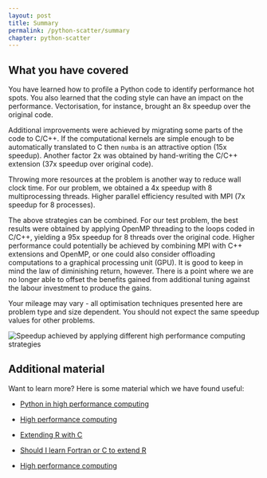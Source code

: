 ```yaml
---
layout: post
title: Summary
permalink: /python-scatter/summary
chapter: python-scatter
---
```


## What you have covered

You have learned how to profile a Python code to identify performance hot spots. You also learned that the coding style can have an impact on the performance. Vectorisation, for instance, brought an 8x speedup over the original code. 

Additional improvements were achieved by migrating some parts of the code to C/C++. If the computational kernels are simple enough to be automatically translated to C then `numba` is an attractive option (15x speedup). Another factor 2x was obtained by hand-writing the C/C++ extension (37x speedup over original code).

Throwing more resources at the problem is another way to reduce wall clock time. For our problem, we obtained a 4x speedup with 8 multiprocessing threads. Higher parallel efficiency resulted with MPI (7x speedup for 8 processes). 

The above strategies can be combined. For our test problem, the best results were obtained by applying OpenMP threading to the loops coded in C/C++, yielding a 95x speedup for 8 threads over the original code. Higher performance could potentially be achieved by combining MPI with C++ extensions and OpenMP, or one could also consider offloading computations to a graphical processing unit (GPU). It is good to keep in mind the law of diminishing return, however. There is a point where we are no longer able to offset the benefits gained from additional tuning against the labour investment to produce the gains.

Your mileage may vary - all optimisation techniques presented here are problem type and size dependent. You should not expect the same speedup values for other problems.

![Speedup achieved by applying different high performance computing strategies](https://github.com/pletzer/perf-training/raw/summary/_lessons/python-scatter/images/speedup.png)


## Additional material

Want to learn more? Here is some material which we have found useful:

 * [Python in high performance computing](https://events.prace-ri.eu/event/669/material/slides/0.pdf)

 * [High performance computing](https://cran.r-project.org/web/views/HighPerformanceComputing.html)

 * [Extending R with C](https://www.rstudio.com/resources/videos/extending-r-with-c-a-brief-introduction-to-rcpp/)

 * [Should I learn Fortran or C to extend R](https://stackoverflow.com/questions/3148763/should-i-learn-fortran-or-c-to-extend-r)

 * [High performance computing](http://blog.revolutionanalytics.com/high-performance-computing/)
